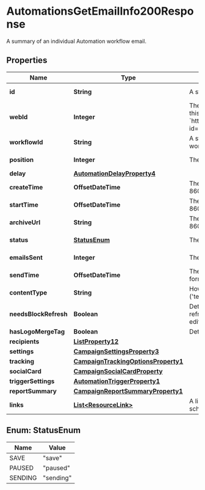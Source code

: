 

# AutomationsGetEmailInfo200Response

A summary of an individual Automation workflow email.

## Properties

| Name | Type | Description | Notes |
|------------ | ------------- | ------------- | -------------|
|**id** | **String** | A string that uniquely identifies the Automation email. |  [optional] [readonly] |
|**webId** | **Integer** | The ID used in the Mailchimp web application. View this automation in your Mailchimp account at &#x60;https://{dc}.admin.mailchimp.com/campaigns/show/?id&#x3D;{web_id}&#x60;. |  [optional] [readonly] |
|**workflowId** | **String** | A string that uniquely identifies an Automation workflow. |  [optional] [readonly] |
|**position** | **Integer** | The position of an Automation email in a workflow. |  [optional] [readonly] |
|**delay** | [**AutomationDelayProperty4**](AutomationDelayProperty4.md) |  |  [optional] |
|**createTime** | **OffsetDateTime** | The date and time the campaign was created in ISO 8601 format. |  [optional] [readonly] |
|**startTime** | **OffsetDateTime** | The date and time the campaign was started in ISO 8601 format. |  [optional] [readonly] |
|**archiveUrl** | **String** | The link to the campaign&#39;s archive version in ISO 8601 format. |  [optional] [readonly] |
|**status** | [**StatusEnum**](#StatusEnum) | The current status of the campaign. |  [optional] [readonly] |
|**emailsSent** | **Integer** | The total number of emails sent for this campaign. |  [optional] [readonly] |
|**sendTime** | **OffsetDateTime** |  The date and time a campaign was sent in ISO 8601 format |  [optional] [readonly] |
|**contentType** | **String** | How the campaign&#39;s content is put together (&#39;template&#39;, &#39;drag_and_drop&#39;, &#39;html&#39;, &#39;url&#39;). |  [optional] [readonly] |
|**needsBlockRefresh** | **Boolean** | Determines if the automation email needs its blocks refreshed by opening the web-based campaign editor. |  [optional] [readonly] |
|**hasLogoMergeTag** | **Boolean** | Determines if the campaign contains the *|BRAND:LOGO|* merge tag. |  [optional] [readonly] |
|**recipients** | [**ListProperty12**](ListProperty12.md) |  |  [optional] |
|**settings** | [**CampaignSettingsProperty3**](CampaignSettingsProperty3.md) |  |  [optional] |
|**tracking** | [**CampaignTrackingOptionsProperty1**](CampaignTrackingOptionsProperty1.md) |  |  [optional] |
|**socialCard** | [**CampaignSocialCardProperty**](CampaignSocialCardProperty.md) |  |  [optional] |
|**triggerSettings** | [**AutomationTriggerProperty1**](AutomationTriggerProperty1.md) |  |  [optional] |
|**reportSummary** | [**CampaignReportSummaryProperty1**](CampaignReportSummaryProperty1.md) |  |  [optional] |
|**links** | [**List&lt;ResourceLink&gt;**](ResourceLink.md) | A list of link types and descriptions for the API schema documents. |  [optional] [readonly] |



## Enum: StatusEnum

| Name | Value |
|---- | -----|
| SAVE | &quot;save&quot; |
| PAUSED | &quot;paused&quot; |
| SENDING | &quot;sending&quot; |



